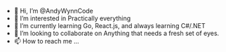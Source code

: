 - 👋 Hi, I’m @AndyWynnCode
- 👀 I’m interested in Practically everything
- 🌱 I’m currently learning Go, React.js, and always learning C#/.NET
- 💞️ I’m looking to collaborate on Anything that needs a fresh set of eyes.
- 📫 How to reach me ...

<!---
AndyWynnCode/AndyWynnCode is a ✨ special ✨ repository because its `README.md` (this file) appears on your GitHub profile.
You can click the Preview link to take a look at your changes.
--->
